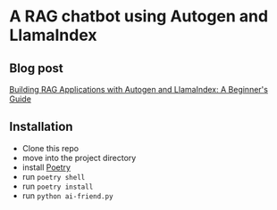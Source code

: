 # A RAG chatbot using Autogen and LlamaIndex

## Blog post

  [Building RAG Applications with Autogen and LlamaIndex: A Beginner's Guide]()

## Installation

- Clone this repo
- move into the project directory
- install [Poetry](https://python-poetry.org/docs/#installation)
- run `poetry shell`
- run `poetry install`
- run `python ai-friend.py`